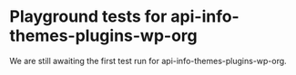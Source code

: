 # Playground tests for api-info-themes-plugins-wp-org
We are still awaiting the first test run for api-info-themes-plugins-wp-org.
